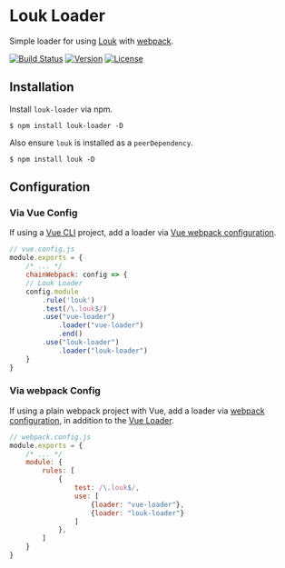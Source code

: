 # Louk Loader
Simple loader for using [Louk](https://github.com/louk-lang/louk) with [webpack](https://webpack.js.org).

[![Build Status](https://dev.azure.com/louk-lang/louk-packages/_apis/build/status/Louk%20Loader/Louk%20Loader%20CI?branchName=master)](https://dev.azure.com/louk-lang/louk-packages/_build?definitionScope=%5CLouk%20Loader)
[![Version](https://img.shields.io/npm/v/louk-loader.svg)](https://www.npmjs.com/package/louk-loader)
[![License](https://img.shields.io/github/license/louk-lang/louk-loader.svg)](https://github.com/louk-lang/louk-loader/blob/master/LICENSE)

## Installation
Install `louk-loader` via npm.
```
$ npm install louk-loader -D
```
Also ensure `louk` is installed as a `peerDependency`.
```
$ npm install louk -D
```

## Configuration

### Via Vue Config
If using a [Vue CLI](https://cli.vuejs.org/) project, add a loader via [Vue webpack configuration](https://cli.vuejs.org/guide/webpack.html#simple-configuration).
```js
// vue.config.js
module.exports = {
    /* ... */
    chainWebpack: config => {
    // Louk Loader
    config.module
        .rule('louk')
        .test(/\.louk$/)
        .use("vue-loader")
            .loader("vue-loader")
            .end()
        .use("louk-loader")
            .loader("louk-loader")
    }
}
```

### Via webpack Config
If using a plain webpack project with Vue, add a loader via [webpack configuration](https://webpack.js.org/concepts/loaders/#configuration), in addition to the [Vue Loader](https://vue-loader.vuejs.org/guide/#vue-cli).
```js
// webpack.config.js
module.exports = {
    /* ... */
    module: {
        rules: [
            {
                test: /\.louk$/,
                use: [
                    {loader: "vue-loader"},
                    {loader: "louk-loader"}
                ]
            },
        ]
    }
}
```
